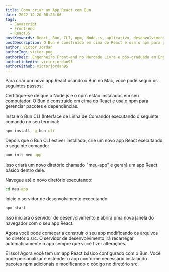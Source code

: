 ```yaml
---
title: Como criar um App React com Bun
date: 2022-12-20 08:26:06
tags:
  - Javascript
  - Front-end
  - ReactJS
postKeywords: React, Bun, CLI, npm, Node.js, aplicativo, desenvolvimento, servidor, terminal, JavaScript, framework, pacotes, dependências, inicialização, app básico, frontend, JS, reactjs
postDescription: O Bun é construído em cima do React e usa o npm para gerenciar pacotes e dependências.
author: Victor Jordan
authorImg: victor.png
authorDesc: Engenheiro Front-end no Mercado Livre e pós-graduado em Engenharia de Software pela PUC-MG e formado em Banco de Dados pela Fatec, apaixonado por usabilidade, performance e UX!
authorLinkedin: victorjordan95
authorGithub: victorjordan95
---
```


Para criar um novo app React usando o Bun no Mac, você pode seguir os seguintes passos:

Certifique-se de que o Node.js e o npm estão instalados em seu computador. 
O Bun é construído em cima do React e usa o npm para gerenciar pacotes e dependências.

Instale o Bun CLI (Interface de Linha de Comando) executando o seguinte comando no seu terminal:

<!-- more -->

```cmd
npm install -g bun-cli
```

Depois que o Bun CLI estiver instalado, crie um novo app React executando o seguinte comando:

```cmd
bun init meu-app
```

Isso criará um novo diretório chamado "meu-app" e gerará um app React básico dentro dele.

Navegue até o novo diretório executando:

```cmd
cd meu-app
````

Inicie o servidor de desenvolvimento executando:

```cmd
npm start
```

Isso iniciará o servidor de desenvolvimento e abrirá uma nova janela do navegador com o seu app React.

Agora você pode começar a construir o seu app modificando os arquivos no diretório src. 
O servidor de desenvolvimento irá recarregar automaticamente o app sempre que você fizer alterações.

É isso! Agora você tem um app React básico configurado com o Bun. 
Você pode personalizar e estender o app conforme necessário instalando pacotes npm adicionais e modificando o código no diretório src.
